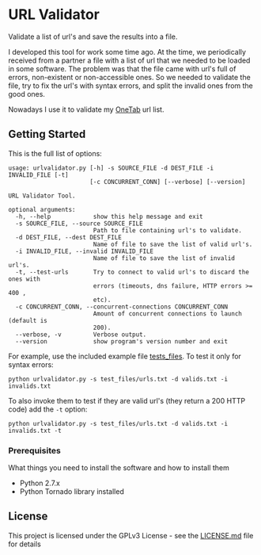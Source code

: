 # URL Validator

Validate a list of url's and save the results into a file.

I developed this tool for work some time ago. At the time, we periodically
received from a partner a file with a list of url that we needed to be
loaded in some software. The problem was that the file came with url's
full of errors, non-existent or non-accessible ones. So we needed to
validate the file, try to fix the url's with syntax errors, and split
the invalid ones from the good ones.

Nowadays I use it to validate my [OneTab](https://www.one-tab.com/) url list.

## Getting Started

This is the full list of options:


```
usage: urlvalidator.py [-h] -s SOURCE_FILE -d DEST_FILE -i INVALID_FILE [-t]
                       [-c CONCURRENT_CONN] [--verbose] [--version]

URL Validator Tool.

optional arguments:
  -h, --help            show this help message and exit
  -s SOURCE_FILE, --source SOURCE_FILE
                        Path to file containing url's to validate.
  -d DEST_FILE, --dest DEST_FILE
                        Name of file to save the list of valid url's.
  -i INVALID_FILE, --invalid INVALID_FILE
                        Name of file to save the list of invalid url's.
  -t, --test-urls       Try to connect to valid url's to discard the ones with
                        errors (timeouts, dns failure, HTTP errors >= 400 ,
                        etc).
  -c CONCURRENT_CONN, --concurrent-connections CONCURRENT_CONN
                        Amount of concurrent connections to launch (default is
                        200).
  --verbose, -v         Verbose output.
  --version             show program's version number and exit
```

For example, use the included example file [tests_files](test_files/urls.txt). To test it only for syntax errors:

```
python urlvalidator.py -s test_files/urls.txt -d valids.txt -i invalids.txt
```

To also invoke them to test if they are valid url's (they return a 200 HTTP code) add the `-t` option:

```
python urlvalidator.py -s test_files/urls.txt -d valids.txt -i invalids.txt -t
```

### Prerequisites

What things you need to install the software and how to install them

- Python 2.7.x
- Python Tornado library installed

## License

This project is licensed under the GPLv3 License - see the [LICENSE.md](LICENSE.md) file for details
